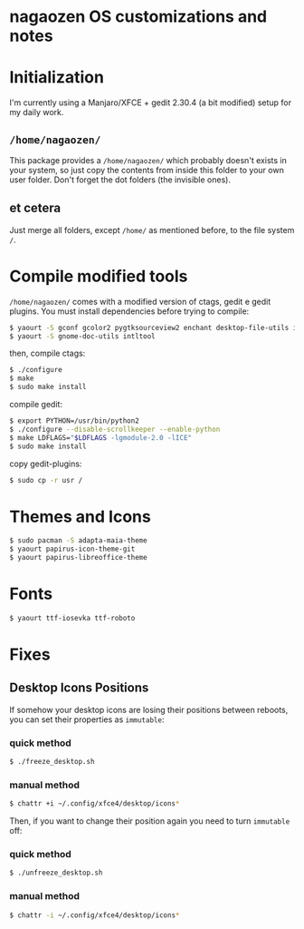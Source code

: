# nagaozen OS customizations and notes

# Initialization

I'm currently using a Manjaro/XFCE + gedit 2.30.4 (a bit modified) setup for my daily work.

## `/home/nagaozen/`

This package provides a `/home/nagaozen/` which probably doesn't exists in your system, so just copy the contents from inside this folder to your own user folder. Don't forget the dot folders (the invisible ones).

## et cetera

Just merge all folders, except `/home/` as mentioned before, to the file system `/`.

# Compile modified tools

`/home/nagaozen/` comes with a modified version of ctags, gedit e gedit plugins. You must install dependencies before trying to compile:

```sh
$ yaourt -S gconf gcolor2 pygtksourceview2 enchant desktop-file-utils iso-codes libsm python2
$ yaourt -S gnome-doc-utils intltool
```

then, compile ctags:

```sh
$ ./configure
$ make
$ sudo make install
```

compile gedit:

```sh
$ export PYTHON=/usr/bin/python2
$ ./configure --disable-scrollkeeper --enable-python
$ make LDFLAGS="$LDFLAGS -lgmodule-2.0 -lICE"
$ sudo make install
```

copy gedit-plugins:

```sh
$ sudo cp -r usr /
```

# Themes and Icons

```sh
$ sudo pacman -S adapta-maia-theme
$ yaourt papirus-icon-theme-git
$ yaourt papirus-libreoffice-theme
```

# Fonts

```sh
$ yaourt ttf-iosevka ttf-roboto
```

# Fixes

## Desktop Icons Positions

If somehow your desktop icons are losing their positions between reboots, you can set their properties as `immutable`:

### quick method

```sh
$ ./freeze_desktop.sh	
```

### manual method

```sh
$ chattr +i ~/.config/xfce4/desktop/icons*
```

Then, if you want to change their position again you need to turn `immutable` off:

### quick method

```sh
$ ./unfreeze_desktop.sh	
```

### manual method

```sh
$ chattr -i ~/.config/xfce4/desktop/icons*
```
